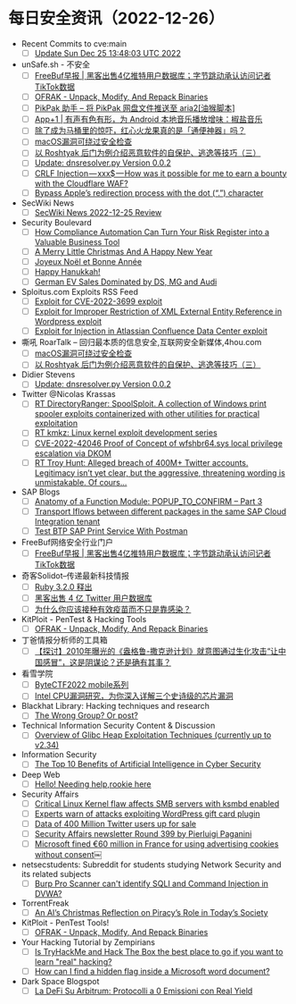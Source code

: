 # 每日安全资讯（2022-12-26）

- Recent Commits to cve:main
  - [ ] [Update Sun Dec 25 13:48:03 UTC 2022](https://github.com/trickest/cve/commit/718414aae820b38c86577227f27f1b1b29acbee1)
- unSafe.sh - 不安全
  - [ ] [FreeBuf早报 | 黑客出售4亿推特用户数据库；字节跳动承认访问记者TikTok数据](https://buaq.net/go-141385.html)
  - [ ] [OFRAK - Unpack, Modify, And Repack Binaries](https://buaq.net/go-141346.html)
  - [ ] [PikPak 助手 – 将 PikPak 网盘文件推送至 aria2[油猴脚本]](https://buaq.net/go-141343.html)
  - [ ] [App+1 | 有声有色有形，为 Android 本地音乐播放增味：椒盐音乐](https://buaq.net/go-141342.html)
  - [ ] [除了成为马桶里的惊吓，红心火龙果真的是「通便神器」吗？](https://buaq.net/go-141334.html)
  - [ ] [macOS漏洞可绕过安全检查](https://buaq.net/go-141328.html)
  - [ ] [以 Roshtyak 后门为例介绍恶意软件的自保护、逃逸等技巧（三）](https://buaq.net/go-141329.html)
  - [ ] [Update: dnsresolver.py Version 0.0.2](https://buaq.net/go-141304.html)
  - [ ] [CRLF Injection — xxx$ — How was it possible for me to earn a bounty with the Cloudflare WAF?](https://buaq.net/go-141294.html)
  - [ ] [Bypass Apple’s redirection process with the dot (“.”) character](https://buaq.net/go-141295.html)
- SecWiki News
  - [ ] [SecWiki News 2022-12-25 Review](http://www.sec-wiki.com/?2022-12-25)
- Security Boulevard
  - [ ] [How Compliance Automation Can Turn Your Risk Register into a Valuable Business Tool](https://securityboulevard.com/2022/12/how-compliance-automation-can-turn-your-risk-register-into-a-valuable-business-tool/)
  - [ ] [A Merry Little Christmas And A Happy New Year](https://securityboulevard.com/2022/12/a-merry-little-christmas-and-a-happy-new-year/)
  - [ ] [Joyeux Noël et Bonne Année](https://securityboulevard.com/2022/12/joyeux-noel-et-bonne-annee-2/)
  - [ ] [Happy Hanukkah!](https://securityboulevard.com/2022/12/happy-hanukkah-2/)
  - [ ] [German EV Sales Dominated by DS, MG and Audi](https://securityboulevard.com/2022/12/german-ev-sales-dominated-by-ds-mg-and-audi/)
- Sploitus.com Exploits RSS Feed
  - [ ] [Exploit for CVE-2022-3699 exploit](https://sploitus.com/exploit?id=7A57B22A-95E8-5DFC-87F0-D1E4222EB8C1&utm_source=rss&utm_medium=rss)
  - [ ] [Exploit for Improper Restriction of XML External Entity Reference in Wordpress exploit](https://sploitus.com/exploit?id=6AA91D2F-E507-52DE-8E70-829CB03AC0FE&utm_source=rss&utm_medium=rss)
  - [ ] [Exploit for Injection in Atlassian Confluence Data Center exploit](https://sploitus.com/exploit?id=7C531491-7EB6-51AA-9072-F345BDB61AFD&utm_source=rss&utm_medium=rss)
- 嘶吼 RoarTalk – 回归最本质的信息安全,互联网安全新媒体,4hou.com
  - [ ] [macOS漏洞可绕过安全检查](https://www.4hou.com/posts/JXoK)
  - [ ] [以 Roshtyak 后门为例介绍恶意软件的自保护、逃逸等技巧（三）](https://www.4hou.com/posts/nJ9Y)
- Didier Stevens
  - [ ] [Update: dnsresolver.py Version 0.0.2](https://blog.didierstevens.com/2022/12/25/update-dnsresolver-py-version-0-0-2/)
- Twitter @Nicolas Krassas
  - [ ] [RT DirectoryRanger: SpoolSploit. A collection of Windows print spooler exploits containerized with other utilities for practical exploitation](https://twitter.com/DirectoryRanger/status/1606945440930357252)
  - [ ] [RT kmkz: Linux kernel exploit development series](https://twitter.com/kmkz_security/status/1606921913816809472)
  - [ ] [CVE-2022-42046 Proof of Concept of wfshbr64.sys local privilege escalation via DKOM](https://twitter.com/Dinosn/status/1606883825287585792)
  - [ ] [RT Troy Hunt: Alleged breach of 400M+ Twitter accounts. Legitimacy isn’t yet clear, but the aggressive, threatening wording is unmistakable. Of cours...](https://twitter.com/troyhunt/status/1606854351078973442)
- SAP Blogs
  - [ ] [Anatomy of a Function Module: POPUP_TO_CONFIRM – Part 3](https://blogs.sap.com/2022/12/25/anatomy-of-a-function-module-popup_to_confirm-part-3/)
  - [ ] [Transport Iflows between different packages in the same SAP Cloud Integration tenant](https://blogs.sap.com/2022/12/25/transport-iflows-between-different-packages-in-the-same-sap-cloud-integration-tenant/)
  - [ ] [Test BTP SAP Print Service With Postman](https://blogs.sap.com/2022/12/25/test-btp-sap-print-service-with-postman/)
- FreeBuf网络安全行业门户
  - [ ] [FreeBuf早报 | 黑客出售4亿推特用户数据库；字节跳动承认访问记者TikTok数据](https://www.freebuf.com/articles/353500.html)
- 奇客Solidot–传递最新科技情报
  - [ ] [Ruby 3.2.0 释出](https://www.solidot.org/story?sid=73754)
  - [ ] [黑客出售 4 亿 Twitter 用户数据库](https://www.solidot.org/story?sid=73753)
  - [ ] [为什么你应该接种有效疫苗而不只是靠感染？](https://www.solidot.org/story?sid=73752)
- KitPloit - PenTest & Hacking Tools
  - [ ] [OFRAK - Unpack, Modify, And Repack Binaries](http://www.kitploit.com/2022/12/ofrak-unpack-modify-and-repack-binaries.html)
- 丁爸情报分析师的工具箱
  - [ ] [【探讨】2010年曝光的《盎格鲁-撒克逊计划》就意图通过生化攻击“让中国感冒”，这是阴谋论？还是确有其事？](https://mp.weixin.qq.com/s?__biz=MzI2MTE0NTE3Mw==&mid=2651134092&idx=1&sn=90416f289f7d3e8d7b1971da99a59220&chksm=f1af6fb6c6d8e6a08baa1aa8d94c433a581c1974353a630e652126c3ba77a2d394ce9a134f23&scene=58&subscene=0#rd)
- 看雪学院
  - [ ] [ByteCTF2022 mobile系列](https://mp.weixin.qq.com/s?__biz=MjM5NTc2MDYxMw==&mid=2458489310&idx=1&sn=8d6987a202a5ea5f5f78961121bcfdde&chksm=b18ea15486f9284246383d0ab5a56f3ad8a845f04cc56656c1a069fb99eef1f00732a04c025f&scene=58&subscene=0#rd)
  - [ ] [Intel CPU漏洞研究，为你深入详解三个史诗级的芯片漏洞](https://mp.weixin.qq.com/s?__biz=MjM5NTc2MDYxMw==&mid=2458489310&idx=2&sn=65be16f07e07cab5d29111dbd406d3ec&chksm=b18ea15486f928428114713f06dc4016836f052e13c456507ecca59f74de756e19f7aa224f80&scene=58&subscene=0#rd)
- Blackhat Library: Hacking techniques and research
  - [ ] [The Wrong Group? Or post?](https://www.reddit.com/r/blackhat/comments/zuum5q/the_wrong_group_or_post/)
- Technical Information Security Content & Discussion
  - [ ] [Overview of Glibc Heap Exploitation Techniques (currently up to v2.34)](https://www.reddit.com/r/netsec/comments/zuqu1h/overview_of_glibc_heap_exploitation_techniques/)
- Information Security
  - [ ] [The Top 10 Benefits of Artificial Intelligence in Cyber Security](https://www.reddit.com/r/Information_Security/comments/zuvqk1/the_top_10_benefits_of_artificial_intelligence_in/)
- Deep Web
  - [ ] [Hello! Needing help,rookie here](https://www.reddit.com/r/deepweb/comments/zuugzn/hello_needing_helprookie_here/)
- Security Affairs
  - [ ] [Critical Linux Kernel flaw affects SMB servers with ksmbd enabled](https://securityaffairs.co/wordpress/140013/hacking/critical-linux-kernel-vulnerability.html)
  - [ ] [Experts warn of attacks exploiting WordPress gift card plugin](https://securityaffairs.co/wordpress/140004/hacking/wordpress-gift-card-plugin-attacks.html)
  - [ ] [Data of 400 Million Twitter users up for sale](https://securityaffairs.co/wordpress/139993/data-breach/twitter-400-million-users-leak.html)
  - [ ] [Security Affairs newsletter Round 399 by Pierluigi Paganini](https://securityaffairs.co/wordpress/139988/breaking-news/security-affairs-newsletter-round-399-by-pierluigi-paganini.html)
  - [ ] [Microsoft fined €60 million in France for using advertising cookies without consent￼](https://securityaffairs.co/wordpress/139982/breaking-news/microsoft-fined-e60m.html)
- netsecstudents: Subreddit for students studying Network Security and its related subjects
  - [ ] [Burp Pro Scanner can't identify SQLI and Command Injection in DVWA?](https://www.reddit.com/r/netsecstudents/comments/zuxl3p/burp_pro_scanner_cant_identify_sqli_and_command/)
- TorrentFreak
  - [ ] [An AI’s Christmas Reflection on Piracy’s Role in Today’s Society](https://torrentfreak.com/an-ais-christmas-reflection-on-piracys-role-in-todays-society-221225/)
- KitPloit - PenTest Tools!
  - [ ] [OFRAK - Unpack, Modify, And Repack Binaries](http://www.kitploit.com/2022/12/ofrak-unpack-modify-and-repack-binaries.html)
- Your Hacking Tutorial by Zempirians
  - [ ] [Is TryHackMe and Hack The Box the best place to go if you want to learn "real" hacking?](https://www.reddit.com/r/HowToHack/comments/zv06ic/is_tryhackme_and_hack_the_box_the_best_place_to/)
  - [ ] [How can I find a hidden flag inside a Microsoft word document?](https://www.reddit.com/r/HowToHack/comments/zum50f/how_can_i_find_a_hidden_flag_inside_a_microsoft/)
- Dark Space Blogspot
  - [ ] [La DeFi Su Arbitrum: Protocolli a 0 Emissioni con Real Yield](http://darkwhite666.blogspot.com/2022/12/la-defi-su-arbitrum-protocolli-0.html)
